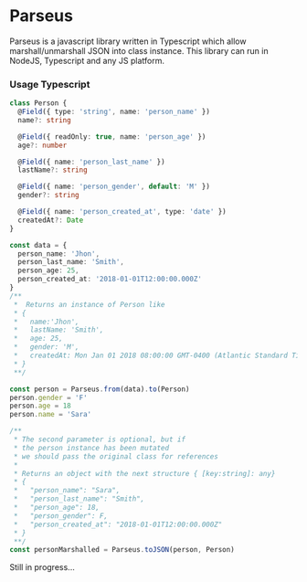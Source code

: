 # Parseus

Parseus is a javascript library written in Typescript which allow marshall/unmarshall JSON into class instance. This library can run in NodeJS, Typescript and any JS platform.

### Usage Typescript

```typescript
class Person {
  @Field({ type: 'string', name: 'person_name' })
  name?: string

  @Field({ readOnly: true, name: 'person_age' })
  age?: number

  @Field({ name: 'person_last_name' })
  lastName?: string

  @Field({ name: 'person_gender', default: 'M' })
  gender?: string

  @Field({ name: 'person_created_at', type: 'date' })
  createdAt?: Date
}

const data = {
  person_name: 'Jhon',
  person_last_name: 'Smith',
  person_age: 25,
  person_created_at: '2018-01-01T12:00:00.000Z'
}
/**
 *  Returns an instance of Person like
 * {
 *   name:'Jhon',
 *   lastName: 'Smith',
 *   age: 25,
 *   gender: 'M',
 *   createdAt: Mon Jan 01 2018 08:00:00 GMT-0400 (Atlantic Standard Time) {}
 * }
 **/

const person = Parseus.from(data).to(Person)
person.gender = 'F'
person.age = 18
person.name = 'Sara'

/**
 * The second parameter is optional, but if
 * the person instance has been mutated
 * we should pass the original class for references
 *
 * Returns an object with the next structure { [key:string]: any}
 * {
 *   "person_name": "Sara",
 *   "person_last_name": "Smith",
 *   "person_age": 18,
 *   "person_gender": F,
 *   "person_created_at": "2018-01-01T12:00:00.000Z"
 * }
 **/
const personMarshalled = Parseus.toJSON(person, Person)
```

Still in progress...
